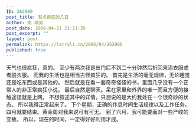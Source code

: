 ```yaml
---
ID: 262900
post_title: 有点疯狂的几日
author: 南 靖男
post_date: 2006-04-21 21:11:35
post_excerpt: ""
layout: post
permalink: https://larryli.cn/2006/04/262900
published: true
---
```

天气也很疯狂，真的。
至少有两次我是出门后不到二十分钟然后折回来添衣服或者脱衣服。
而我的生活也是相当古怪疯狂的。
首先是生活的毫无规律，无论睡觉还是吃东西或是其他的。
然后就是在看一套奇奇怪怪的书，里面几乎没有一个正常人的非正常疯狂小说。
最后自然是聊天。呆在家里和外界的唯一而且方便的接触途径就是上网。
不想叙述其中的详情，只想说的是大约我处在一个很奇妙的状态。
所以我得正常起来了。
下个星期，正确的作息时间生活规律以及工作任务。
四月就要结束。黄金周对我来说可有可无。
到了六月，我可能要面对一些严峻的变故。
所以，现在的时间，一定得好好利用才成。